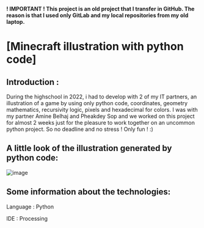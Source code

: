 **! IMPORTANT ! This project is an old project that I transfer in GitHub. The reason is that I used only GitLab and my local repositories from my old laptop.**

#	[Minecraft illustration with python code]



## Introduction :

During the highschool in 2022, i had to develop with 2 of my IT partners, an illustration of a game by using only python code, coordinates, geometry mathematics, recursivity logic, pixels and hexadecimal for colors. 
I was with my partner Amine Belhaj and Pheakdey Sop and we worked on this project for almost 2 weeks just for the pleasure to work together on an uncommon python project. 
So no deadline and no stress ! Only fun ! :)


## A little look of the illustration generated by python code:

![image](https://github.com/user-attachments/assets/3f844c00-f13c-4ef9-9e22-14b0b9de53a9)


## Some information about the technologies:

Language : Python

IDE : Processing

